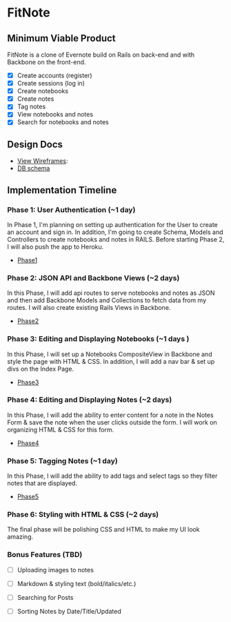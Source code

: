 # FitNote

## Minimum Viable Product
FitNote is a clone of Evernote build on Rails on back-end and with Backbone on the front-end.

- [x] Create accounts (register)
- [x] Create sessions (log in)
- [x] Create notebooks
- [x] Create notes
- [x] Tag notes
- [x] View notebooks and notes
- [x] Search for notebooks and notes

## Design Docs
* [View Wireframes][views]:
* [DB schema][schema]

## Implementation Timeline

### Phase 1: User Authentication (~1 day)
In Phase 1, I'm planning on setting up authentication for the User to create an account and sign in. In addition, I'm going to create Schema, Models and Controllers to create notebooks and notes in RAILS. Before starting Phase 2, I will also push the app to Heroku.
* [Phase1][phase-one]

### Phase 2: JSON API and Backbone Views (~2 days)
In this Phase, I will add api routes to serve notebooks and notes as JSON and then add Backbone Models and Collections to fetch data from my routes. I will also create existing Rails Views in Backbone.
* [Phase2][phase-two]

### Phase 3: Editing and Displaying Notebooks (~1 days )
In this Phase, I will set up a Notebooks CompositeView in Backbone and style the page with HTML & CSS. In addition, I will add a nav bar & set up divs on the Index Page.
* [Phase3][phase-three]

### Phase 4: Editing and Displaying Notes (~2 days)
In this Phase, I will add the ability to enter content for a note in the Notes Form & save the note when the user clicks outside the form. I will work on organizing HTML & CSS for this form.
* [Phase4][phase-four]

### Phase 5: Tagging Notes (~1 day)
In this Phase, I will add the ability to add tags and select tags so they filter notes that are displayed.
* [Phase5][phase-five]

### Phase 6: Styling with HTML & CSS (~2 days)
The final phase will be polishing CSS and HTML to make my UI look amazing.

### Bonus Features (TBD)
- [ ] Uploading images to notes
- [ ] Markdown & styling text (bold/italics/etc.)
- [ ] Searching for Posts
- [ ] Sorting Notes by Date/Title/Updated


[views]: ./docs/views.md
[schema]: ./docs/schema.md


[phase-one]: ./docs/phases/phase1.md
[phase-two]: ./docs/phases/phase2.md
[phase-three]: ./docs/phases/phase3.md
[phase-four]: ./docs/phases/phase4.md
[phase-five]: ./docs/phases/phase5.md
